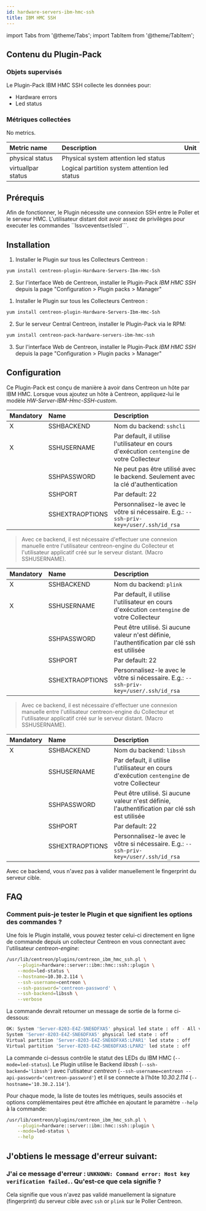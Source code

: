 ```yaml
---
id: hardware-servers-ibm-hmc-ssh
title: IBM HMC SSH
---
```

import Tabs from '@theme/Tabs';
import TabItem from '@theme/TabItem';


## Contenu du Plugin-Pack

### Objets supervisés

Le Plugin-Pack IBM HMC SSH collecte les données pour:
* Hardware errors
* Led status

### Métriques collectées

<Tabs groupId="sync">
<TabItem value="Hardware-errors" label="Hardware-errors">

No metrics.

</TabItem>
<TabItem value="Led-status" label="Led-status">

| Metric name                     | Description                                         | Unit |
| :------------------------------ | :-------------------------------------------------- | :--- |
| physical status                 | Physical system attention led status                |      |
| virtuallpar status              | Logical partition system attention led status       |      |

</TabItem>
</Tabs>

## Prérequis

Afin de fonctionner, le Plugin nécessite une connexion SSH entre le Poller et le serveur HMC. L'utilisateur distant
doit avoir assez de privilèges pour executer les commandes ``lssvcevents``` et ```lsled```.

## Installation

<Tabs groupId="sync">
<TabItem value="Online License" label="Online License">

1. Installer le Plugin sur tous les Collecteurs Centreon :

```bash
yum install centreon-plugin-Hardware-Servers-Ibm-Hmc-Ssh
```

2. Sur l'interface Web de Centreon, installer le Plugin-Pack *IBM HMC SSH* depuis la page "Configuration > Plugin packs > Manager"

</TabItem>
<TabItem value="Offline License" label="Offline License">

1. Installer le Plugin sur tous les Collecteurs Centreon :

```bash
yum install centreon-plugin-Hardware-Servers-Ibm-Hmc-Ssh
```

2. Sur le serveur Central Centreon, installer le Plugin-Pack via le RPM:

```bash
yum install centreon-pack-hardware-servers-ibm-hmc-ssh
```

3. Sur l'interface Web de Centreon, installer le Plugin-Pack *IBM HMC SSH* depuis la page "Configuration > Plugin packs > Manager"

</TabItem>
</Tabs>

## Configuration

Ce Plugin-Pack est conçu de manière à avoir dans Centreon un hôte par IBM HMC.
Lorsque vous ajoutez un hôte à Centreon, appliquez-lui le modèle *HW-Server-IBM-Hmc-SSH-custom*. 

<Tabs groupId="sync">
<TabItem value="sshcli backend" label="sshcli backend">

| Mandatory   | Name            | Description                                                                                     |
| :---------- | :-------------- | :---------------------------------------------------------------------------------------------- |
| X           | SSHBACKEND      | Nom du backend: ```sshcli```                                                                    |
| X           | SSHUSERNAME     | Par default, il utilise l'utilisateur en cours d'exécution ```centengine``` de votre Collecteur |          
|             | SSHPASSWORD     | Ne peut pas être utilisé avec le backend. Seulement avec la clé d'authentication                |
|             | SSHPORT         | Par default: 22                                                                                 |
|             | SSHEXTRAOPTIONS | Personnalisez-le avec le vôtre si nécessaire. E.g.: ```--ssh-priv-key=/user/.ssh/id_rsa```      |

> Avec ce backend, il est nécessaire d'effectuer une connexion manuelle entre l'utilisateur centreon-engine du Collecteur
et l'utilisateur applicatif créé sur le serveur distant. (Macro SSHUSERNAME).

</TabItem>
<TabItem value="plink backend" label="plink backend">

| Mandatory   | Name            | Description                                                                                     |
| :---------- | :-------------- | :---------------------------------------------------------------------------------------------- | 
| X           | SSHBACKEND      | Nom du backend: ```plink```                                                                     |
| X           | SSHUSERNAME     | Par default, il utilise l'utilisateur en cours d'exécution ```centengine``` de votre Collecteur |
|             | SSHPASSWORD     | Peut être utilisé. Si aucune valeur n'est définie, l'authentification par clé ssh est utilisée  |
|             | SSHPORT         | Par default: 22                                                                                 |
|             | SSHEXTRAOPTIONS | Personnalisez-le avec le vôtre si nécessaire. E.g.: ```--ssh-priv-key=/user/.ssh/id_rsa```      |

> Avec ce backend, il est nécessaire d'effectuer une connexion manuelle entre l'utilisateur centreon-engine du Collecteur
et l'utilisateur applicatif créé sur le serveur distant. (Macro SSHUSERNAME).

</TabItem>
<TabItem value="libssh backend (par défaut)" label="libssh backend (par défaut)">

| Mandatory   | Name            | Description                                                                                     |
| :---------- | :-------------- | :---------------------------------------------------------------------------------------------- |
| X           | SSHBACKEND      | Nom du backend: ```libssh```                                                                    |          
|             | SSHUSERNAME     | Par default, il utilise l'utilisateur en cours d'exécution ```centengine``` de votre Collecteur |
|             | SSHPASSWORD     | Peut être utilisé. Si aucune valeur n'est définie, l'authentification par clé ssh est utilisée  |
|             | SSHPORT         | Par default: 22                                                                                 |
|             | SSHEXTRAOPTIONS | Personnalisez-le avec le vôtre si nécessaire. E.g.: ```--ssh-priv-key=/user/.ssh/id_rsa```      |

Avec ce backend, vous n'avez pas à valider manuellement le fingerprint du serveur cible. 

</TabItem>
</Tabs>

## FAQ

### Comment puis-je tester le Plugin et que signifient les options des commandes ?

Une fois le Plugin installé, vous pouvez tester celui-ci directement en ligne de commande
depuis un collecteur Centreon en vous connectant avec l'utilisateur *centreon-engine*:

```bash
/usr/lib/centreon/plugins/centreon_ibm_hmc_ssh.pl \
    --plugin=hardware::server::ibm::hmc::ssh::plugin \
    --mode=led-status \
    --hostname=10.30.2.114 \
    --ssh-username=centreon \
    --ssh-password='centreon-password' \
    --ssh-backend=libssh \
    --verbose
```

La commande devrait retourner un message de sortie de la forme ci-dessous:

```bash
OK: System 'Server-8203-E4Z-SNE6DFXA5' physical led state : off - All virtual partition status are ok |
System 'Server-8203-E4Z-SNE6DFXA5' physical led state : off
Virtual partition 'Server-8203-E4Z-SNE6DFXA5:LPAR1' led state : off
Virtual partition 'Server-8203-E4Z-SNE6DFXA5:LPAR2' led state : off
```

La commande ci-dessus contrôle le statut des LEDs du IBM HMC (```--mode=led-status```).
Le Plugin utilise le Backend _libssh_ (```--ssh-backend='libssh'```) avec l'utisateur _centreon_ (```--ssh-username=centreon --api-password='centreon-password'```)
et il se connecte à l'hôte _10.30.2.114_ (```--hostname='10.30.2.114'```).

Pour chaque mode, la liste de toutes les métriques, seuils associés et options complémentaires peut être affichée
en ajoutant le paramètre ```--help``` à la commande:

```bash
/usr/lib/centreon/plugins/centreon_ibm_hmc_ssh.pl \
    --plugin=hardware::server::ibm::hmc::ssh::plugin \
    --mode=led-status \
    --help
```

## J'obtiens le message d'erreur suivant:

### J'ai ce message d'erreur : ```UNKNOWN: Command error: Host key verification failed.```. Qu'est-ce que cela signifie ?

Cela signifie que vous n'avez pas validé manuellement la signature (fingerprint) du serveur cible avec ```ssh``` or ```plink``` sur le Poller Centreon.
